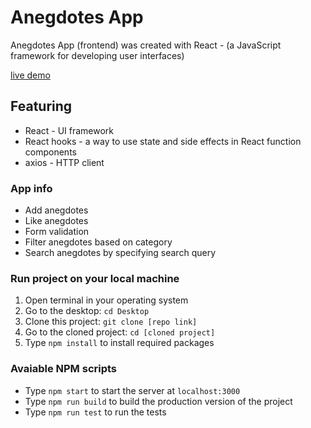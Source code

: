 # Anegdotes App

Anegdotes App (frontend) was created with React - (a JavaScript framework for developing user interfaces)

[live demo](https://anegdotes-feed.netlify.app/)

## Featuring

* React - UI framework
* React hooks - a way to use state and side effects in React function components
* axios - HTTP client

### App info

* Add anegdotes
* Like anegdotes
* Form validation
* Filter anegdotes based on category
* Search anegdotes by specifying search query

### Run project on your local machine

1) Open terminal in your operating system
2) Go to the desktop: `cd Desktop`
3) Clone this project: `git clone [repo link]`
4) Go to the cloned project: `cd [cloned project]`
5) Type `npm install` to install required packages

### Avaiable NPM scripts

* Type `npm start` to start the server at `localhost:3000`
* Type `npm run build` to build the production version of the project
* Type `npm run test` to run the tests
